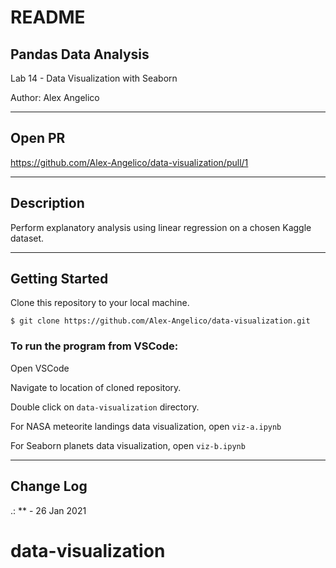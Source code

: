 # README

## Pandas Data Analysis

Lab 14 - Data Visualization with Seaborn

Author: Alex Angelico

----

## Open PR

https://github.com/Alex-Angelico/data-visualization/pull/1

----

## Description

Perform explanatory analysis using linear regression on a chosen Kaggle dataset.

----

## Getting Started

Clone this repository to your local machine.

```
$ git clone https://github.com/Alex-Angelico/data-visualization.git
```

### To run the program from VSCode:

Open VSCode

Navigate to location of cloned repository.

Double click on ```data-visualization``` directory.

For NASA meteorite landings data visualization, open ```viz-a.ipynb```

For Seaborn planets data visualization, open ```viz-b.ipynb```

----

## Change Log

.: ** - 26 Jan 2021
# data-visualization
